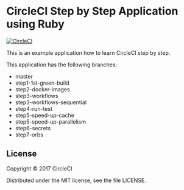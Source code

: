 # CircleCI Step by Step Application using Ruby
[![CircleCI](https://circleci.com/gh/kurumai/circleci-step-by-step-ruby/tree/step3-workflows.svg?style=svg)](https://circleci.com/gh/kurumai/circleci-step-by-step-ruby/tree/step3-workflows)

This is an example application how to learn CircleCI step by step.

This application has the following branches: 

- master
- step1-1st-green-build
- step2-docker-images
- step3-workflows
- step3-workflows-sequential
- step4-run-test
- step5-speed-up-cache
- step5-speed-up-parallelism
- step6-secrets
- step7-orbs

## License

Copyright © 2017 CircleCI

Distributed under the MIT license, see the file LICENSE.

